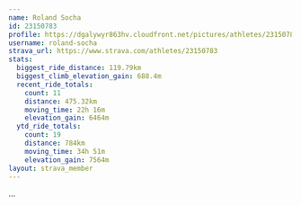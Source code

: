 ```yaml
---
name: Roland Socha
id: 23150783
profile: https://dgalywyr863hv.cloudfront.net/pictures/athletes/23150783/14745672/4/large.jpg
username: roland-socha
strava_url: https://www.strava.com/athletes/23150783
stats:
  biggest_ride_distance: 119.79km
  biggest_climb_elevation_gain: 688.4m
  recent_ride_totals:
    count: 11
    distance: 475.32km
    moving_time: 22h 16m
    elevation_gain: 6464m
  ytd_ride_totals:
    count: 19
    distance: 784km
    moving_time: 34h 51m
    elevation_gain: 7564m
layout: strava_member
--- 
```

...
